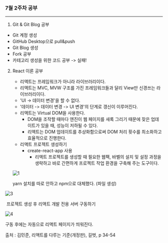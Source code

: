 ### 7월 2주차 공부

------

1. Git & Git Blog 공부
  * Git 계정 생성
  * GitHub Desktop으로 pull&push
  * Git Blog 생성
  * Fork 공부
  * 카테고리 생성을 위한 코드 공부 -> 실패!

2. React  이론 공부

   * 리액트는 프레임워크가 아니라 라이브러리이다.
   * 리액트는 MVC, MVW 구조를 가진 프레임워크들과 달리 View만 신경쓰는 라이브러리이다.
   * 'UI -> 데이터 변경'을 할 수 없다.
   * '데이터 -> 데이터 변경 -> UI 변경'의 단계로 갱신이 이루어진다.
   * 리액트는 Virtual DOM을 사용한다.
     * DOM을 조작할 때마다 엔진이 웹 페이지를 새록 그리기 때문에 잦은 업데이트가 있을 때, 성능이 저하될 수 있다.
     * 리액트는 DOM 업데이트를 추상화함으로써 DOM 처리 횟수를 최소화하고 효율적으로 진행한다.
   * 리액트 프로젝트 생성하기
     * create-react-app 사용
       * 리액트 프로젝트를 생성할 때 필요한 웹팩, 바벨의 설치 및 설정 과정을 생략하고 바로 간편하게 프로젝트 작업 환경을 구축해 주는 도구이다.

   

   ![1](https://user-images.githubusercontent.com/68210266/87781380-8c5a3780-c86b-11ea-9a20-950cfdc4abc6.PNG)

   yarn 설치를 따로 안하고 npm으로 대체했다. (파일 생성)



![3](https://user-images.githubusercontent.com/68210266/87781490-b3186e00-c86b-11ea-9394-02bf420e2def.PNG)

​		프로젝트 생성 후 리액트 개발 전용 서버 구동하기



![4](https://user-images.githubusercontent.com/68210266/87781504-bca1d600-c86b-11ea-877f-e2fea7d9ef04.PNG)

구동 후에는 자동으로 리액트 페이지가 띄워진다.





출처 :  김민준, 리액트를 다루는 기준(개정판), 길벗, p 34-54

